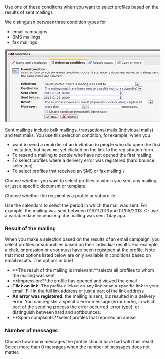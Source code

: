 Use one of these conditions when you want to select profiles based on
the results of sent mailings

We distinguish between three condition types for

-   email campaigns
-   SMS mailings
-   fax mailings

![](images/EN-condition-emailresults.png)

Sent mailings include bulk mailings, transactional mails (individual
mails) and test mails. You use this selection condition, for example,
when you

-   want to send a reminder of an invitation to people who did open the
    first invitation, but have not yet clicked on the link to the
    registration form.
-   To resend a mailing to people who have not opened the first mailing.
-   To select profiles where a delivery error was registered (hard
    bounce selection).
-   To select profiles that received an SMS or fax mailing.\

Choose whether you want to select profiles to whom you sent any mailing,
or just a specific document or template.

Choose whether the recipient is a profile or subprofile.

Use the calendars to select the period in which the mail was sent. For
example, the mailing was sent between 01/01/2013 and 01/05/2013. Or use
a variable date instead: e.g. the mailing was sent 1 day ago.

### Result of the mailing

When you make a selection based on the results of an email campaign, you
select profiles or subprofiles based on their individual results. For
example, a click, impression or error must have been registered at the
profile. Note that most options listed below are only available in
conditions based on email results. The options in brief:

-   **The result of the mailing is irrelevant:**selects all profiles to
    whom the mailing was sent.
-   **Impression:**the profile has opened and viewed the email
-   **Click on link:** The profile clicked on any link or on a specific
    link in your email. Fill in the full link address or just a part of
    the link address
-   **An error was registered:** the mailing is sent, but resulted in a
    delivery error. You can register a specific error message (error
    code), in which part of the sending process the error occurred
    (error type), or distinguish between hard and softbounces.
-   **Spam complaints:**select profiles that reported an abuse

### Number of messages

Choose how many messages the profile should have had with this result.
Select more than 0 messages when the number of messages does not matter.
